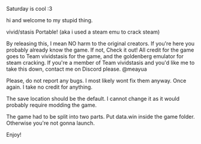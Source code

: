 Saturday is cool :3

hi and welcome to my stupid thing.

vivid/stasis Portable! (aka i used a steam emu to crack steam)

By releasing this, I mean NO harm to the original creators. If you're here you probably already know the game. If not, Check it out!
All credit for the game goes to Team vividstasis for the game, and the goldenberg emulator for steam cracking. If you're a member of Team vividstasis and you'd like me to take this down, contact me on Discord please. @meayua

Please, do not report any bugs. I most likely wont fix them anyway. Once again. I take no credit for anything.

The save location should be the default. I cannot change it as it would probably require modding the game.

The game had to be split into two parts. Put data.win inside the game folder. Otherwise you're not gonna launch.

Enjoy!
